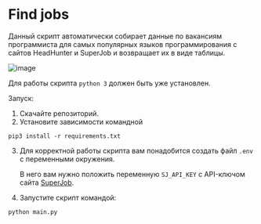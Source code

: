 # Find jobs

Данный скрипт автоматически собирает данные по вакансиям программиста 
для самых популярных языков программирования с сайтов HeadHunter и SuperJob и возвращает их в виде таблицы.


![image](https://user-images.githubusercontent.com/121798160/223842743-469ddbe6-a655-472f-8b71-3e087b304252.png)



Для работы скрипта `python 3` должен быть уже установлен. 

Запуск:

1. Скачайте репозиторий.
2. Установите зависимости командной 

  ```
  pip3 install -r requirements.txt
  ``` 
3. Для корректной работы скрипта вам понадобится создать файл `.env` с переменными окружения. 
   
   В него вам нужно положить переменную `SJ_API_KEY` с API-ключом сайта [SuperJob](https://api.superjob.ru/).
3. Запустите скрипт командой:
  
  ```
  python main.py
  ```
